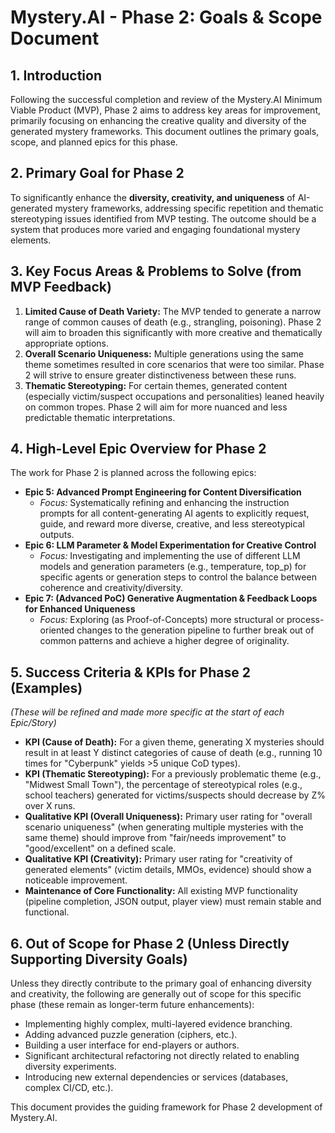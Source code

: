 # Mystery.AI - Phase 2: Goals & Scope Document

## 1. Introduction

Following the successful completion and review of the Mystery.AI Minimum Viable Product (MVP), Phase 2 aims to address key areas for improvement, primarily focusing on enhancing the creative quality and diversity of the generated mystery frameworks. This document outlines the primary goals, scope, and planned epics for this phase.

## 2. Primary Goal for Phase 2

To significantly enhance the **diversity, creativity, and uniqueness** of AI-generated mystery frameworks, addressing specific repetition and thematic stereotyping issues identified from MVP testing. The outcome should be a system that produces more varied and engaging foundational mystery elements.

## 3. Key Focus Areas & Problems to Solve (from MVP Feedback)

1.  **Limited Cause of Death Variety:** The MVP tended to generate a narrow range of common causes of death (e.g., strangling, poisoning). Phase 2 will aim to broaden this significantly with more creative and thematically appropriate options.
2.  **Overall Scenario Uniqueness:** Multiple generations using the same theme sometimes resulted in core scenarios that were too similar. Phase 2 will strive to ensure greater distinctiveness between these runs.
3.  **Thematic Stereotyping:** For certain themes, generated content (especially victim/suspect occupations and personalities) leaned heavily on common tropes. Phase 2 will aim for more nuanced and less predictable thematic interpretations.

## 4. High-Level Epic Overview for Phase 2

The work for Phase 2 is planned across the following epics:

*   **Epic 5: Advanced Prompt Engineering for Content Diversification**
    *   *Focus:* Systematically refining and enhancing the instruction prompts for all content-generating AI agents to explicitly request, guide, and reward more diverse, creative, and less stereotypical outputs.
*   **Epic 6: LLM Parameter & Model Experimentation for Creative Control**
    *   *Focus:* Investigating and implementing the use of different LLM models and generation parameters (e.g., temperature, top_p) for specific agents or generation steps to control the balance between coherence and creativity/diversity.
*   **Epic 7: (Advanced PoC) Generative Augmentation & Feedback Loops for Enhanced Uniqueness**
    *   *Focus:* Exploring (as Proof-of-Concepts) more structural or process-oriented changes to the generation pipeline to further break out of common patterns and achieve a higher degree of originality.

## 5. Success Criteria & KPIs for Phase 2 (Examples)

*(These will be refined and made more specific at the start of each Epic/Story)*

*   **KPI (Cause of Death):** For a given theme, generating X mysteries should result in at least Y distinct categories of cause of death (e.g., running 10 times for "Cyberpunk" yields >5 unique CoD types).
*   **KPI (Thematic Stereotyping):** For a previously problematic theme (e.g., "Midwest Small Town"), the percentage of stereotypical roles (e.g., school teachers) generated for victims/suspects should decrease by Z% over X runs.
*   **Qualitative KPI (Overall Uniqueness):** Primary user rating for "overall scenario uniqueness" (when generating multiple mysteries with the same theme) should improve from "fair/needs improvement" to "good/excellent" on a defined scale.
*   **Qualitative KPI (Creativity):** Primary user rating for "creativity of generated elements" (victim details, MMOs, evidence) should show a noticeable improvement.
*   **Maintenance of Core Functionality:** All existing MVP functionality (pipeline completion, JSON output, player view) must remain stable and functional.

## 6. Out of Scope for Phase 2 (Unless Directly Supporting Diversity Goals)

Unless they directly contribute to the primary goal of enhancing diversity and creativity, the following are generally out of scope for this specific phase (these remain as longer-term future enhancements):

*   Implementing highly complex, multi-layered evidence branching.
*   Adding advanced puzzle generation (ciphers, etc.).
*   Building a user interface for end-players or authors.
*   Significant architectural refactoring not directly related to enabling diversity experiments.
*   Introducing new external dependencies or services (databases, complex CI/CD, etc.).

This document provides the guiding framework for Phase 2 development of Mystery.AI. 